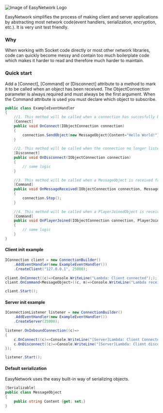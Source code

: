 ![Image of EasyNetwork Logo](https://i.imgur.com/kfECXD0.png)

EasyNetwork simplifies the process of making client and server applications by abstracting most network code(event handlers, serialization, encryption, etc.). It is very unit test friendly.

### Why
When working with Socket code directly or most other network libraries, code can quickly become messy and
 contain too much boilerplate code which makes it harder to read and therefore much harder to maintain.
 
 
 ### Quick start
 Add a [Connect], [Command] or [Disconnect] attribute to a method to mark it to be called when an object has been received. The ObjectConnection parameter is always required and must always be the first argument. When the Command attribute is used you must declare which object to subscribe.
```csharp
public class ExampleEventHandler
{
    //1. This method will be called when a connection has succesfully been established. 
    [Connect]
    public void OnConnect(IObjectConnection connection)
    {
        connection.SendObject(new MessageObject{Content="Hello World!"});
    }
    
    //2. This method will be called when the connection no longer listens for incomming messages.
    [Disconnect]
    public void OnDisconnect(IObjectConnection connection)
    {
        // some logic
    }
    
    //3. This method will be called when a MessageObject is received from the other part of the connection
    [Command]
    public void OnMessageReceived(IObjectConnection connection, MessageObject object)
    {
        connection.Stop();
    }
    
    //4. This method will be called when a PlayerJoinedObject is received from the other part of the connection
    [Command]
    public void OnPlayerJoined(IObjectConnection connection, PlayerJoinedObject object)
    {
        // some logic
    }
}
```
#### Client init example
```csharp
IConnection client = new ConnectionBuilder()
    .AddEventHandler(new ExampleEventHandler())
    .CreateClient("127.0.0.1", 25000);
    
client.OnConnect((c)=>Console.WriteLine("Lambda: Client connected"););
client.OnCommand<MessageObject>((c, m)=>Console.WriteLine("Lambda received message: "+m.Content););

client.Start();
```

#### Server init example
```csharp
IConnectionListener listener = new ConnectionBuilder()
    .AddEventHandler(new ExampleEventHandler())
    .CreateServer(25000);
    
listener.OnInboundConnection((c)=>
{
    c.OnConnect((c)=>Console.WriteLine("[Server]Lambda: Client Connected!"););
    c.OnDisconnect((c)=>Console.WriteLine("[Server]Lambda: Client disconnected!"););
});

listener.Start();
```
#### Default serialization
EasyNetwork uses the easy built-in way of serializing objects.
```csharp
[Serializable]
public class MessageObject
{
    public string Content {get; set;}
}
```
